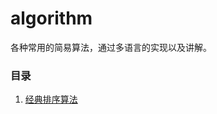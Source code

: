 # algorithm
各种常用的简易算法，通过多语言的实现以及讲解。

### 目录
1. [经典排序算法](https://github.com/usthooz/algorithm/tree/master/sort)